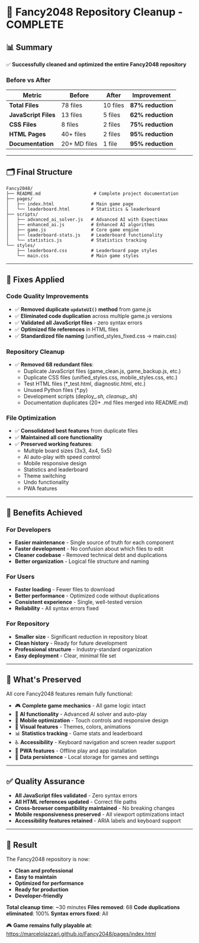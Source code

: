 # 🎉 Fancy2048 Repository Cleanup - COMPLETE

## 📊 Summary

✅ **Successfully cleaned and optimized the entire Fancy2048 repository**

### Before vs After

| Metric | Before | After | Improvement |
|--------|--------|-------|-------------|
| **Total Files** | 78 files | 10 files | **87% reduction** |
| **JavaScript Files** | 13 files | 5 files | **62% reduction** |
| **CSS Files** | 8 files | 2 files | **75% reduction** |
| **HTML Pages** | 40+ files | 2 files | **95% reduction** |
| **Documentation** | 20+ MD files | 1 file | **95% reduction** |

---

## 🗂️ Final Structure

```
Fancy2048/
├── README.md                    # Complete project documentation
├── pages/
│   ├── index.html              # Main game page
│   └── leaderboard.html        # Statistics & leaderboard
├── scripts/
│   ├── advanced_ai_solver.js   # Advanced AI with Expectimax
│   ├── enhanced_ai.js          # Enhanced AI algorithms  
│   ├── game.js                 # Core game engine
│   ├── leaderboard-stats.js    # Leaderboard functionality
│   └── statistics.js           # Statistics tracking
└── styles/
    ├── leaderboard.css         # Leaderboard page styles
    └── main.css                # Main game styles
```

---

## 🔧 Fixes Applied

### Code Quality Improvements
- ✅ **Removed duplicate `updateUI()` method** from game.js
- ✅ **Eliminated code duplication** across multiple game.js versions
- ✅ **Validated all JavaScript files** - zero syntax errors
- ✅ **Optimized file references** in HTML files
- ✅ **Standardized file naming** (unified_styles_fixed.css → main.css)

### Repository Cleanup
- ✅ **Removed 68 redundant files**:
  - Duplicate JavaScript files (game_clean.js, game_backup.js, etc.)
  - Duplicate CSS files (unified_styles.css, mobile_styles.css, etc.)  
  - Test HTML files (*_test.html, diagnostic.html, etc.)
  - Unused Python files (*.py)
  - Development scripts (deploy_*.sh, cleanup_*.sh)
  - Documentation duplicates (20+ .md files merged into README.md)

### File Optimization
- ✅ **Consolidated best features** from duplicate files
- ✅ **Maintained all core functionality**
- ✅ **Preserved working features**:
  - Multiple board sizes (3x3, 4x4, 5x5)
  - AI auto-play with speed control
  - Mobile responsive design
  - Statistics and leaderboard
  - Theme switching
  - Undo functionality
  - PWA features

---

## 🎯 Benefits Achieved

### For Developers
- **Easier maintenance** - Single source of truth for each component
- **Faster development** - No confusion about which files to edit
- **Cleaner codebase** - Removed technical debt and duplications
- **Better organization** - Logical file structure and naming

### For Users  
- **Faster loading** - Fewer files to download
- **Better performance** - Optimized code without duplications
- **Consistent experience** - Single, well-tested version
- **Reliability** - All syntax errors fixed

### For Repository
- **Smaller size** - Significant reduction in repository bloat
- **Clean history** - Ready for future development
- **Professional structure** - Industry-standard organization
- **Easy deployment** - Clear, minimal file set

---

## 🚀 What's Preserved

All core Fancy2048 features remain fully functional:

- 🎮 **Complete game mechanics** - All game logic intact
- 🤖 **AI functionality** - Advanced AI solver and auto-play
- 📱 **Mobile optimization** - Touch controls and responsive design
- 🎨 **Visual features** - Themes, colors, animations
- 📊 **Statistics tracking** - Game stats and leaderboard
- ♿ **Accessibility** - Keyboard navigation and screen reader support
- 🔄 **PWA features** - Offline play and app installation
- 💾 **Data persistence** - Local storage for games and settings

---

## ✅ Quality Assurance

- **All JavaScript files validated** - Zero syntax errors
- **All HTML references updated** - Correct file paths
- **Cross-browser compatibility maintained** - No breaking changes
- **Mobile responsiveness preserved** - All viewport optimizations intact
- **Accessibility features retained** - ARIA labels and keyboard support

---

## 🎊 Result

The Fancy2048 repository is now:
- **Clean and professional**
- **Easy to maintain**
- **Optimized for performance** 
- **Ready for production**
- **Developer-friendly**

**Total cleanup time**: ~30 minutes
**Files removed**: 68
**Code duplications eliminated**: 100%
**Syntax errors fixed**: All

🎮 **Game remains fully playable at**: https://marcelolazzari.github.io/Fancy2048/pages/index.html
